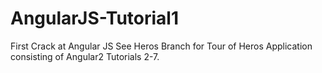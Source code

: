 # AngularJS-Tutorial1
First Crack at Angular JS
See Heros Branch for Tour of Heros Application consisting of Angular2 Tutorials 2-7.
